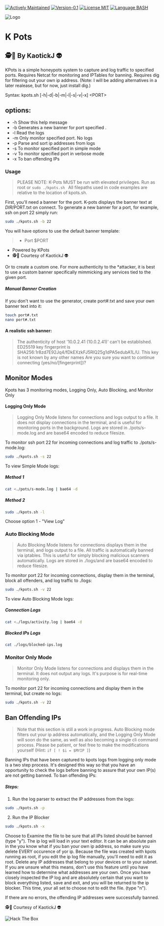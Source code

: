 [![Actively Maintained](https://img.shields.io/badge/Maintenance%20Level-Actively%20Maintained-green.svg)](https://gist.github.com/cheerfulstoic/d107229326a01ff0f333a1d3476e068d) [![Version-0.1](https://img.shields.io/badge/Version-0.1-green)](https://img.shields.io/badge/Version-0.1-green) [![License MIT](https://img.shields.io/badge/License-MIT-blue)](https://github.com/kaotickj/K-Pots/blob/main/LICENSE) [![Language BASH](https://img.shields.io/badge/Language-BASH-red)](https://www.gnu.org/software/bash/)

![Logo](https://kdgwebsolutions.com/assets/img/kpots-float.png)
# K Pots
## 🕵🔎 By KaotickJ 👽 

KPots is a simple honeypots system to capture and log traffic to specified ports. Requires Netcat for monitoring and IPTables for banning. Requires dig for filtering out your own ip address.  (Note: I will be adding alternatives in a later realease, but for now, just install dig.)

 Syntax: kpots.sh [-h|-d|-b|-m|-l|-s|-v|-x] \<PORT\>

   options:
   -------------------------------------------
   * -h Show this help message
   * -b <PORT> Generates a new banner for port specified .
   * -l Read the logs
   * -m <PORT> Only monitor specified port. No logs
   * -p Parse and sort ip addresses from logs
   * -s <PORT> To monitor specified port in simple mode
   * -v <PORT> To monitor specified port in verbose mode
   * -x To ban offending IPs
### Usage
>  PLEASE NOTE:  K-Pots MUST be run with elevated privileges. Run as root or `sudo ./kpots.sh `  All filepaths used in code examples are relative to the location of kpots.sh. 

First, you'll need a banner for the port.  K-pots displays the banner text at $DIR/$PORT.txt on connect. To generate a new banner for a port, for example, ssh on port 22  simply run:
```sh
sudo ./kpots.sh -b 22
```
You will have options to use the default banner template:
> * Port $PORT
* Powered by KPots
* 🕵🔎 Courtesy of KaotickJ 👽

Or to create a custom one. For more authenticity to the *attacker, it is best to use a custom banner specifically mimmicking any services tied to the given port. 

##### Manual Banner Creation 
If you don't want to use the generator, create port#.txt and save your own banner text into it:
```sh
touch port#.txt
nano port#.txt
```
#### A realistic ssh banner:
>The authenticity of host '10.0.2.41 (10.0.2.41)' can't be established.
ED25519 key fingerprint is SHA256:1r8zd7E92Jq4/fDkEXzkFJ5RlQ25g1dPA5edubA1L/U.
This key is not known by any other names
Are you sure you want to continue connecting (yes/no/[fingerprint])?

## Monitor Modes
Kpots has 3 monitoring modes, Logging Only, Auto Blocking, and Monitor Only
#### Logging Only Mode

> Logging Only Mode listens for connections and logs output to a file.  It does not display connections in the terminal, and is useful for monitoring ports in the background.  Logs are stored in ./pots/s-mode.log and are base64 encoded to reduce filesize.

To monitor ssh port 22 for incoming connections and log traffic to ./pots/s-mode.log:
```sh
sudo ./kpots.sh -s 22
```
To view Simple Mode logs:
##### Method 1
```sh
cat <./pots/s-mode.log | bae64 -d
```

##### Method 2
```sh
sudo ./kpots.sh -l
```
Choose option 1 - "View Log"

### Auto Blocking Mode
> Auto Blocking Mode listens for connections displays them in the terminal, and logs output to a file. All traffic is automatically banned via iptables.  This is useful for simply blocking malicious scanners automatically. Logs are stored in ./logs/and are base64 encoded to reduce filesize.

To monitor port 22 for incoming connections, display them in the terminal, block all offenders, and log traffic to ./logs:
```sh
sudo ./kpots.sh -v 22
```
To view Auto Blocking Mode logs:
##### Connection Logs
```sh
cat <./logs/activity.log | bae64 -d
```
##### Blocked IPs Logs
```sh
cat ./logs/blocked-ips.log
```

### Monitor Only Mode
> Monitor Only Mode listens for connections and displays them in the terminal.  It does not output any logs. It's purpose is for real-time monitoring only.

To monitor port 22 for incoming connections and display them in the terminal, but create no logs:
```sh
sudo ./kpots.sh -v 22
```

## Ban Offending IPs 
>Note that this section is still a work in progress.  Auto Blocking mode filters out your ip address automatically, and the Logging Only Mode will soon do the same, as well as also becoming a single cli command process. Please be patient, or feel free to make the modifications yourself (Hint: `if [ ! $i = $MYIP ]`) 

Banning IPs that have been captured to kpots logs from logging only mode is a two step process. It's designed this way so that you have an opportunity to check the logs before banning to assure that your own IP(s) are not getting banned. To ban offending IPs:
##### Steps:
1) Run the log parser to extract the IP addresses from the logs:
```sh
sudo ./kpots.sh -p
```
2)  Run the IP Blocker 
```sh
sudo ./kpots.sh -x
```
Choose to Examine the file to be sure that all IPs listed should be banned (type "y"). The ip log will load in your text editor. It can be an absolute pain in the you know what if you ban your own ip address, so make sure you delete EVERY occurence of yor ip. Because the file was created with kpots running as root, if you edit the ip log file manually, you'll need to edit it as root. Delete any IP addresses that belong to your devices or to your subnet. If you are unsure what this means, don't use this feature until you have learned how to determine what addresses are your own. Once you have closely inspected the IP log and are absolutely certain that you want to block everything listed, save and exit, and you will be returned to the ip blocker.  This time, your all set to choose not to edit the file. (type "n"). 

 If there are no errors, the offending IP addresses were successfully banned.
 
🕵🔎 Courtesy of KaotickJ 👽

![Hack The Box](http://www.hackthebox.eu/badge/image/476578)